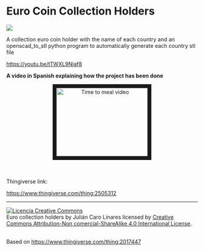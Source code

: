 # Euro Coin Collection Holders

![](images/eurocollection_1.jpg)

A collection euro coin holder with the name of each country and an openscad_to_stl python program to automatically generate each country stl file

https://youtu.be/tTWXL9Njaf8

**A video in Spanish explaining how the project has been done**

<center><a href="http://www.youtube.com/watch?feature=player_embedded&v=tTWXL9Njaf8
" target="_blank"><img src="http://img.youtube.com/vi/tTWXL9Njaf8/0.jpg"
alt="Time to meal video" width="240" height="180" border="10" /></a></center><br><br>


Thingiverse link:

https://www.thingiverse.com/thing:2505312

***

<a rel="license" href="https://creativecommons.org/licenses/by-nc-sa/4.0/"><img alt="Licencia Creative Commons" style="border-width:0" src="https://licensebuttons.net/l/by-nc-sa/3.0/88x31.png" /></a><br /><span xmlns:dct="http://purl.org/dc/terms/" property="dct:title">Euro collection holders</span> by <span xmlns:cc="http://creativecommons.org/ns#" property="cc:attributionName">Julián Caro Linares</span> licensed by <a rel="license" href="https://creativecommons.org/licenses/by-nc-sa/4.0/">Creative Commons Attribution-Non comercial-ShareAlike 4.0 International License</a>.<br /><br />

Based on <a xmlns:dct="http://purl.org/dc/terms/" href="https://www.thingiverse.com/thing:2017447" rel="dct:source">https://www.thingiverse.com/thing:2017447</a>
